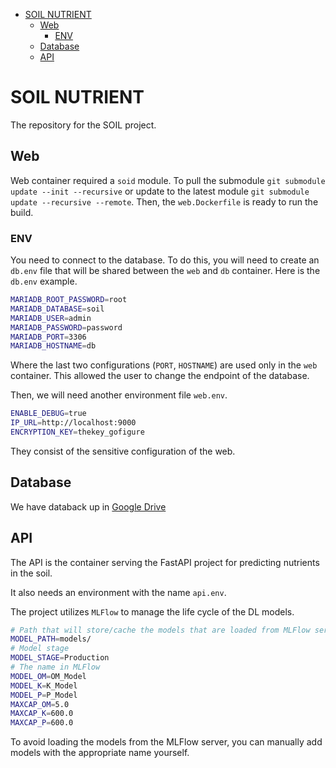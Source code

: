 
- [SOIL NUTRIENT](#soil-nutrient)
  - [Web](#web)
    - [ENV](#env)
  - [Database](#database)
  - [API](#api)

# SOIL NUTRIENT

The repository for the SOIL project.


## Web

Web container required a `soid` module.
To pull the submodule `git submodule update --init --recursive` or update to the latest module `git submodule update --recursive --remote`.
Then, the `web.Dockerfile` is ready to run the build.

### ENV

You need to connect to the database.
To do this, you will need to create an `db.env` file that will be shared between the `web` and `db` container.
Here is the `db.env` example.

```sh
MARIADB_ROOT_PASSWORD=root
MARIADB_DATABASE=soil
MARIADB_USER=admin
MARIADB_PASSWORD=password
MARIADB_PORT=3306
MARIADB_HOSTNAME=db
```

Where the last two configurations (`PORT`, `HOSTNAME`) are used only in the `web` container.
This allowed the user to change the endpoint of the database.

Then, we will need another environment file `web.env`.

```sh
ENABLE_DEBUG=true
IP_URL=http://localhost:9000
ENCRYPTION_KEY=thekey_gofigure
```

They consist of the sensitive configuration of the web. 



## Database

We have databack up in [Google Drive](https://drive.google.com/drive/folders/1sPbm_ARJPKNeB_Nc7WsEeeXONijqwDXH?usp=share_link)

## API

The API is the container serving the FastAPI project for predicting nutrients in the soil.

It also needs an environment with the name `api.env`.

The project utilizes `MLFlow` to manage the life cycle of the DL models.
 
```sh
# Path that will store/cache the models that are loaded from MLFlow server
MODEL_PATH=models/
# Model stage
MODEL_STAGE=Production
# The name in MLFlow
MODEL_OM=OM_Model
MODEL_K=K_Model
MODEL_P=P_Model
MAXCAP_OM=5.0
MAXCAP_K=600.0
MAXCAP_P=600.0
```

To avoid loading the models from the MLFlow server, you can manually add models with the appropriate name yourself.